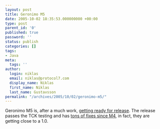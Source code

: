 ```yaml
---
layout: post
title: Geronimo M5
date: 2005-10-02 18:35:53.000000000 +00:00
type: post
parent_id: '0'
published: true
password: ''
status: publish
categories: []
tags:
- Java
meta:
  tags: ''
author:
  login: niklas
  email: niklas@protocol7.com
  display_name: Niklas
  first_name: Niklas
  last_name: Gustavsson
permalink: "/archives/2005/10/02/geronimo-m5/"
---
```

Geronimo M5 is, after a much work, [getting ready for release](http://permalink.gmane.org/gmane.comp.java.geronimo.devel/17175). The release passes the TCK testing and has [tons of fixes since M4](http://issues.apache.org/jira/secure/IssueNavigator.jspa?reset=true&pid=10220&fixfor=12310168), in fact, they are getting close to a 1.0.

